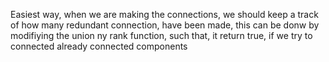 Easiest way, when we are making the connections, we should keep a track of how many redundant connection, have been made, this can be donw by modifiying the union ny rank function, such that, it return true, if we try to connected already connected components